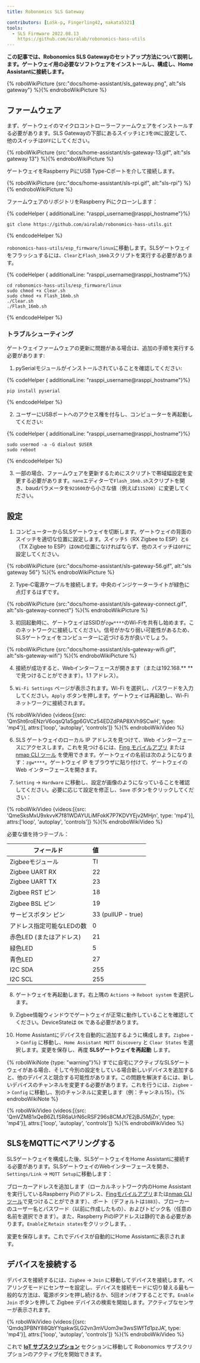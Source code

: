 ```yaml
---
title: Robonomics SLS Gateway

contributors: [LoSk-p, Fingerling42, nakata5321]
tools:
  - SLS Firmware 2022.08.13
    https://github.com/airalab/robonomics-hass-utils
---
```


**この記事では、Robonomics SLS Gatewayのセットアップ方法について説明します。ゲートウェイ用の必要なソフトウェアをインストールし、構成し、Home Assistantに接続します。**

{% roboWikiPicture {src:"docs/home-assistant/sls_gateway.png", alt:"sls gateway"} %}{% endroboWikiPicture %}

## ファームウェア

まず、ゲートウェイのマイクロコントローラーファームウェアをインストールする必要があります。SLS Gatewayの下部にあるスイッチ`1`と`3`を`ON`に設定して、他のスイッチは`OFF`にしてください。

{% roboWikiPicture {src:"docs/home-assistant/sls-gateway-13.gif", alt:"sls gateway 13"} %}{% endroboWikiPicture %}

ゲートウェイをRaspberry PiにUSB Type-Cポートを介して接続します。

{% roboWikiPicture {src:"docs/home-assistant/sls-rpi.gif", alt:"sls-rpi"} %}{% endroboWikiPicture %}

ファームウェアのリポジトリをRaspberry Piにクローンします：

{% codeHelper { additionalLine: "rasppi_username@rasppi_hostname"}%}

```shell
git clone https://github.com/airalab/robonomics-hass-utils.git
```

{% endcodeHelper %}

`robonomics-hass-utils/esp_firmware/linux`に移動します。SLSゲートウェイをフラッシュするには、`Clear`と`Flash_16mb`スクリプトを実行する必要があります。

{% codeHelper { additionalLine: "rasppi_username@rasppi_hostname"}%}

```shell
cd robonomics-hass-utils/esp_firmware/linux
sudo chmod +x Clear.sh
sudo chmod +x Flash_16mb.sh
./Clear.sh
./Flash_16mb.sh
```

{% endcodeHelper %}

### トラブルシューティング

ゲートウェイファームウェアの更新に問題がある場合は、追加の手順を実行する必要があります:

1. pySerialモジュールがインストールされていることを確認してください:

{% codeHelper { additionalLine: "rasppi_username@rasppi_hostname"}%}

```shell
pip install pyserial
```

{% endcodeHelper %}

2. ユーザーにUSBポートへのアクセス権を付与し、コンピューターを再起動してください:

{% codeHelper { additionalLine: "rasppi_username@rasppi_hostname"}%}

```shell
sudo usermod -a -G dialout $USER
sudo reboot
```

{% endcodeHelper %}

3. 一部の場合、ファームウェアを更新するためにスクリプトで帯域幅設定を変更する必要があります。`nano`エディターで`Flash_16mb.sh`スクリプトを開き、baudパラメータを`921600`から小さな値（例えば`115200`）に変更してください。

## 設定

1. コンピューターからSLSゲートウェイを切断します。ゲートウェイの背面のスイッチを適切な位置に設定します。スイッチ`5`（RX Zigbee to ESP）と`6`（TX Zigbee to ESP）は`ON`の位置になければならず、他のスイッチは`OFF`に設定してください。

{% roboWikiPicture {src:"docs/home-assistant/sls-gateway-56.gif", alt:"sls gateway 56"} %}{% endroboWikiPicture %}

2. Type-C電源ケーブルを接続します。中央のインジケーターライトが緑色に点灯するはずです。

{% roboWikiPicture {src:"docs/home-assistant/sls-gateway-connect.gif", alt:"sls-gateway-connect"} %}{% endroboWikiPicture %}

3. 初回起動時に、ゲートウェイはSSIDが`zgw****`のWi-Fiを共有し始めます。このネットワークに接続してください。信号がかなり弱い可能性があるため、SLSゲートウェイをコンピューターに近づける方が良いでしょう。

{% roboWikiPicture {src:"docs/home-assistant/sls-gateway-wifi.gif", alt:"sls-gateway-wifi"} %}{% endroboWikiPicture %}

4. 接続が成功すると、Webインターフェースが開きます（または192.168.** **で見つけることができます）。1.1 アドレス）。

5. `Wi-Fi Settings` ページが表示されます。Wi-Fi を選択し、パスワードを入力してください。`Apply` ボタンを押します。ゲートウェイは再起動し、Wi-Fi ネットワークに接続されます。

{% roboWikiVideo {videos:[{src: 'QmSht6roENzrV6oqsQ1a5gp6GVCz54EDZdPAP8XVh9SCwH', type: 'mp4'}], attrs:['loop', 'autoplay', 'controls']} %}{% endroboWikiVideo %}

6. SLS ゲートウェイのローカル IP アドレスを見つけて、Web インターフェースにアクセスします。これを見つけるには、[Fing モバイルアプリ](https://www.fing.com/products) または [nmap CLI ツール](https://vitux.com/find-devices-connected-to-your-network-with-nmap/) を使用できます。ゲートウェイの名前は次のようになります：`zgw****`。ゲートウェイ IP をブラウザに貼り付けて、ゲートウェイの Web インターフェースを開きます。

7. `Setting` -> `Hardware` に移動し、設定が画像のようになっていることを確認してください。必要に応じて設定を修正し、`Save` ボタンをクリックしてください：

{% roboWikiVideo {videos:[{src: 'QmeSksMxU9xkvvK7f81WDAYULiMFokK7P7KDVYEjv2MHjn', type: 'mp4'}], attrs:['loop', 'autoplay', 'controls']} %}{% endroboWikiVideo %}

必要な値を持つテーブル：

| フィールド                  | 値                 |
|--------------------------|:-------------------|
| Zigbeeモジュール            | TI                 |
| Zigbee UART RX           | 22                 |
| Zigbee UART TX           | 23                 |
| Zigbee RST ピン           | 18                 |
| Zigbee BSL ピン           | 19                 |
| サービスボタン ピン       | 33 (pullUP - true) |
| アドレス指定可能なLEDの数  | 0                  |
| 赤色LED (またはアドレス)   | 21                 |
| 緑色LED                  | 5                  |
| 青色LED                  | 27                 |
| I2C SDA                  | 255                |
| I2C SCL                  | 255                |

8. ゲートウェイを再起動します。右上隅の `Actions` -> `Reboot system` を選択します。

9. Zigbee情報ウィンドウでゲートウェイが正常に動作していることを確認してください。DeviceStateは `OK` である必要があります。

10. Home Assistantにデバイスを自動的に追加するように構成します。`Zigbee` -> `Config` に移動し、`Home Assistant MQTT Discovery` と `Clear States` を選択します。変更を保存し、再度 **SLSゲートウェイを再起動** します。

{% roboWikiNote {type: "warning"}%} すでに自宅にアクティブなSLSゲートウェイがある場合、そして今別の設定をしている場合新しいデバイスを追加すると、他のデバイスと競合する可能性があります。この問題を解決するには、新しいデバイスのチャンネルを変更する必要があります。これを行うには、`Zigbee` -> `Config` に移動し、別のチャンネルに変更します（例：チャンネル15）。{% endroboWikiNote %}

{% roboWikiVideo {videos:[{src: 'QmVZMB1xQeB6ZLfSR6aUrN6cRSF296s8CMJt7E2jBJ5MjZn', type: 'mp4'}], attrs:['loop', 'autoplay', 'controls']} %}{% endroboWikiVideo %}

## SLSをMQTTにペアリングする

SLSゲートウェイを構成した後、SLSゲートウェイをHome Assistantに接続する必要があります。SLSゲートウェイのWebインターフェースを開き、`Settings/Link` -> `MQTT Setup`に移動します：

ブローカーアドレスを追加します（ローカルネットワーク内のHome Assistantを実行しているRaspberry Piのアドレス、[Fingモバイルアプリ](https://www.fing.com/products)または[nmap CLIツール](https://vitux.com/find-devices-connected-to-your-network-with-nmap/)で見つけることができます）、ポート（デフォルトは`1883`）、ブローカーのユーザー名とパスワード（以前に作成したもの）、およびトピック名（任意の名前を選択できます）。また、Raspberry PiのIPアドレスは静的である必要があります。`Enable`と`Retain states`をクリックします。.

変更を保存します。これでデバイスが自動的にHome Assistantに表示されます。

## デバイスを接続する

デバイスを接続するには、`Zigbee` -> `Join` に移動してデバイスを接続します。ペアリングモードにセンサーを設定し、デバイスを接続モードに切り替える最も一般的な方法は、電源ボタンを押し続けるか、5回オン/オフすることです。`Enable Join` ボタンを押して Zigbee デバイスの検索を開始します。アクティブなセンサーが表示されます。

{% roboWikiVideo {videos:[{src: 'Qmdq3PBNY88QbYYqakwSLG2vn3mVUom3w3wsSWfTd1pzJA', type: 'mp4'}], attrs:['loop', 'autoplay', 'controls']} %}{% endroboWikiVideo %}

これで [**IoT サブスクリプション**](/docs/sub-activate) セクションに移動して Robonomics サブスクリプションのアクティブ化を開始できます。